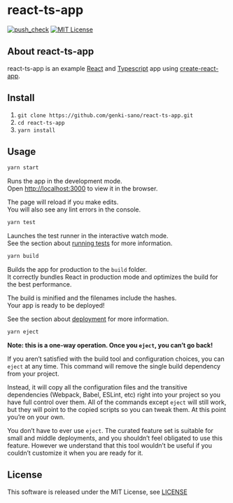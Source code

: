# react-ts-app

[![push_check](https://github.com/genki-sano/react-ts-app/actions/workflows/push_check.yml/badge.svg)](https://github.com/genki-sano/react-ts-app/actions/workflows/push_check.yml)
[![MIT License](http://img.shields.io/badge/license-MIT-blue.svg?style=flat)](LICENSE)

## About react-ts-app

react-ts-app is an example [React](https://github.com/facebook/react) and [Typescript](https://github.com/microsoft/TypeScript) app using [create-react-app](https://github.com/facebook/create-react-app).

## Install

1. `git clone https://github.com/genki-sano/react-ts-app.git`
2. `cd react-ts-app`
3. `yarn install`

## Usage

```bash
yarn start
```

Runs the app in the development mode.<br />
Open [http://localhost:3000](http://localhost:3000) to view it in the browser.

The page will reload if you make edits.<br />
You will also see any lint errors in the console.

```bash
yarn test
```

Launches the test runner in the interactive watch mode.<br />
See the section about [running tests](https://facebook.github.io/create-react-app/docs/running-tests) for more information.

```bash
yarn build
```

Builds the app for production to the `build` folder.<br />
It correctly bundles React in production mode and optimizes the build for the best performance.

The build is minified and the filenames include the hashes.<br />
Your app is ready to be deployed!

See the section about [deployment](https://facebook.github.io/create-react-app/docs/deployment) for more information.

```bash
yarn eject
```

**Note: this is a one-way operation. Once you `eject`, you can’t go back!**

If you aren’t satisfied with the build tool and configuration choices, you can `eject` at any time. This command will remove the single build dependency from your project.

Instead, it will copy all the configuration files and the transitive dependencies (Webpack, Babel, ESLint, etc) right into your project so you have full control over them. All of the commands except `eject` will still work, but they will point to the copied scripts so you can tweak them. At this point you’re on your own.

You don’t have to ever use `eject`. The curated feature set is suitable for small and middle deployments, and you shouldn’t feel obligated to use this feature. However we understand that this tool wouldn’t be useful if you couldn’t customize it when you are ready for it.

## License

This software is released under the MIT License, see [LICENSE](LICENSE)
